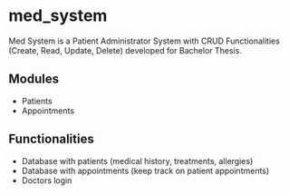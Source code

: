 # med_system
Med System is a Patient Administrator System with CRUD Functionalities (Create, Read, Update, Delete) developed for Bachelor Thesis. 

## Modules
* Patients
* Appointments

## Functionalities
* Database with patients (medical history, treatments, allergies)
* Database with appointments (keep track on patient appointments)
* Doctors login


